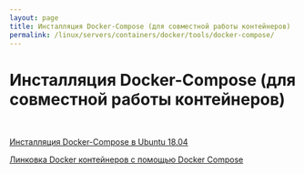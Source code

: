 ```yaml
---
layout: page
title: Инсталляция Docker-Compose (для совместной работы контейнеров)
permalink: /linux/servers/containers/docker/tools/docker-compose/
---
```


# Инсталляция Docker-Compose (для совместной работы контейнеров)

<br/>

[Инсталляция Docker-Compose в Ubuntu 18.04 ](/linux/servers/containers/docker/tools/docker-compose/install/ubuntu/)  


[Линковка Docker контейнеров с помощью Docker Compose](/linux/servers/containers/docker/tools/docker-compose/)
